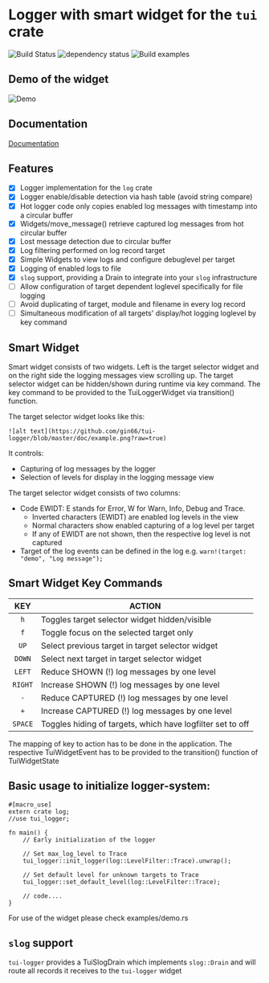  # Logger with smart widget for the `tui` crate

 ![Build Status](https://travis-ci.org/gin66/tui-logger.svg?branch=master)
 ![dependency status](https://deps.rs/repo/github/gin66/tui-logger/status.svg?service=github)
 ![Build examples](https://github.com/gin66/tui-logger/workflows/Build%20examples/badge.svg?service=github)


 ## Demo of the widget

 ![Demo](https://github.com/gin66/tui-logger/blob/master/doc/example.svg?raw=true)

 ## Documentation

 [Documentation](https://docs.rs/tui-logger/0.5.0/tui_logger/)

 ## Features

 - [X] Logger implementation for the `log` crate
 - [X] Logger enable/disable detection via hash table (avoid string compare)
 - [X] Hot logger code only copies enabled log messages with timestamp into a circular buffer
 - [X] Widgets/move_message() retrieve captured log messages from hot circular buffer
 - [X] Lost message detection due to circular buffer
 - [X] Log filtering performed on log record target
 - [X] Simple Widgets to view logs and configure debuglevel per target
 - [X] Logging of enabled logs to file
 - [X] `slog` support, providing a Drain to integrate into your `slog` infrastructure
 - [ ] Allow configuration of target dependent loglevel specifically for file logging
 - [ ] Avoid duplicating of target, module and filename in every log record
 - [ ] Simultaneous modification of all targets' display/hot logging loglevel by key command

 ## Smart Widget

 Smart widget consists of two widgets. Left is the target selector widget and
 on the right side the logging messages view scrolling up. The target selector widget
 can be hidden/shown during runtime via key command.
 The key command to be provided to the TuiLoggerWidget via transition() function.

 The target selector widget looks like this:

    ![alt text](https://github.com/gin66/tui-logger/blob/master/doc/example.png?raw=true)

 It controls:

 - Capturing of log messages by the logger
 - Selection of levels for display in the logging message view
  
 The target selector widget consists of two columns:

 - Code EWIDT: E stands for Error, W for Warn, Info, Debug and Trace.
   + Inverted characters (EWIDT) are enabled log levels in the view
   + Normal characters show enabled capturing of a log level per target
   + If any of EWIDT are not shown, then the respective log level is not captured
 - Target of the log events can be defined in the log e.g. `warn!(target: "demo", "Log message");`
  
 ## Smart Widget Key Commands

 |  KEY   | ACTION
 |:------:|-----------------------------------------------------------|
 | `h`    | Toggles target selector widget hidden/visible
 | `f`    | Toggle focus on the selected target only
 | `UP`   | Select previous target in target selector widget
 | `DOWN` | Select next target in target selector widget
 | `LEFT` | Reduce SHOWN (!) log messages by one level
 | `RIGHT`| Increase SHOWN (!) log messages by one level
 | `-`    | Reduce CAPTURED (!) log messages by one level
 | `+`    | Increase CAPTURED (!) log messages by one level
 | `SPACE`| Toggles hiding of targets, which have logfilter set to off
  
 The mapping of key to action has to be done in the application. The respective TuiWidgetEvent
 has to be provided to the transition() function of TuiWidgetState

 ## Basic usage to initialize logger-system:
 ```
 #[macro_use]
 extern crate log;
 //use tui_logger;

 fn main() {
     // Early initialization of the logger

     // Set max_log_level to Trace
     tui_logger::init_logger(log::LevelFilter::Trace).unwrap();

     // Set default level for unknown targets to Trace
     tui_logger::set_default_level(log::LevelFilter::Trace);

     // code....
 }
 ```

 For use of the widget please check examples/demo.rs

 ## `slog` support

 `tui-logger` provides a TuiSlogDrain which implements `slog::Drain` and will route all records
 it receives to the `tui-logger` widget

